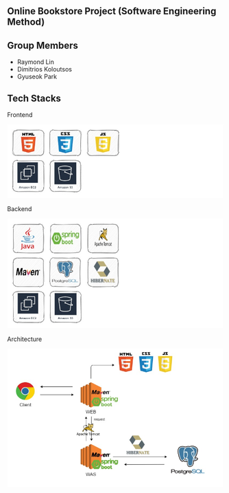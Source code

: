 ## Online Bookstore Project (Software Engineering Method)

## Group Members
- Raymond Lin
- Dimitrios Koloutsos
- Gyuseok Park

## Tech Stacks
Frontend

![Frontend](/public_html/img/Frontend.jpg)

Backend

![Backend](/public_html/img/Backend.jpg)

Architecture

![Architecture](/public_html/img/Architecture.jpg)
